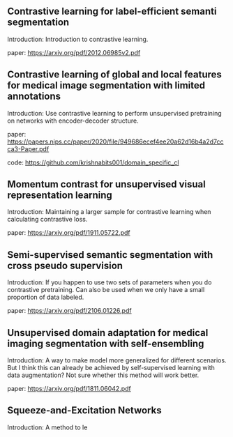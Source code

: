 ## Contrastive learning for label-efficient semanti segmentation

Introduction: Introduction to contrastive learning.

paper: https://arxiv.org/pdf/2012.06985v2.pdf

## Contrastive learning of global and local features for medical image segmentation with limited annotations

Introduction: Use contrastive learning to perform unsupervised pretraining on networks with encoder-decoder structure.

paper: https://papers.nips.cc/paper/2020/file/949686ecef4ee20a62d16b4a2d7ccca3-Paper.pdf

code: https://github.com/krishnabits001/domain_specific_cl

## Momentum contrast for unsupervised visual representation learning

Introduction: Maintaining a larger sample for contrastive learning when calculating contrastive loss.

paper: https://arxiv.org/pdf/1911.05722.pdf

## Semi-supervised semantic segmentation with cross pseudo supervision

Introduction: If you happen to use two sets of parameters when you do contrastive pretraining. Can also be used when we only have a small proportion of
data labeled.

paper: https://arxiv.org/pdf/2106.01226.pdf

## Unsupervised domain adaptation for medical imaging segmentation with self-ensembling

Introduction: A way to make model more generalized for different scenarios. But I think this can already be achieved by self-supervised learning with data augmentation? Not sure whether this method will work better.

paper: https://arxiv.org/pdf/1811.06042.pdf

## Squeeze-and-Excitation Networks

Introduction: A method to le
